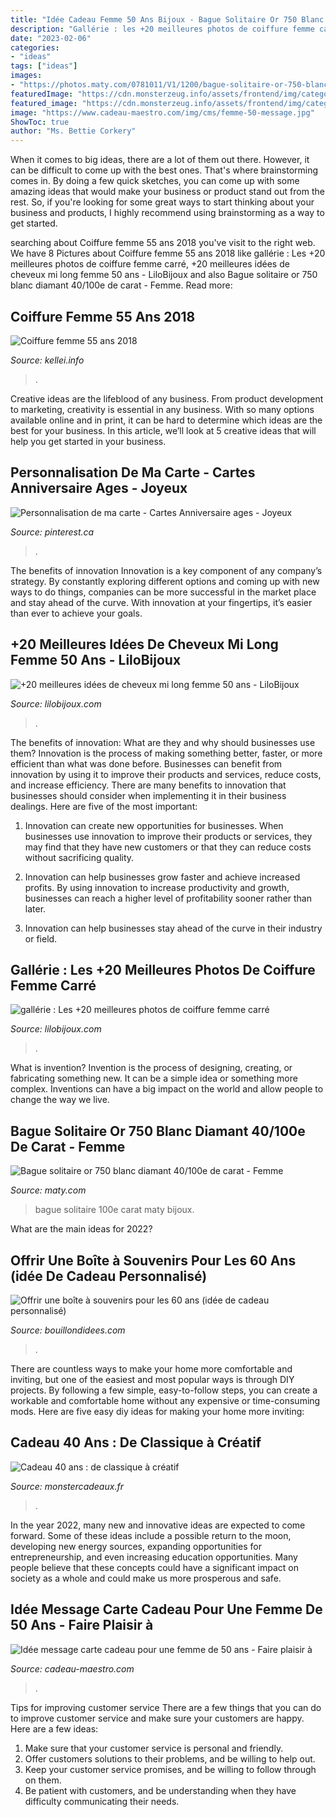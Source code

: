 ```yaml
---
title: "Idée Cadeau Femme 50 Ans Bijoux - Bague Solitaire Or 750 Blanc Diamant 40/100e De Carat"
description: "Gallérie : les +20 meilleures photos de coiffure femme carré"
date: "2023-02-06"
categories:
- "ideas"
tags: ["ideas"]
images:
- "https://photos.maty.com/0781011/V1/1200/bague-solitaire-or-750-blanc-diamant-40-100e-de-carat.jpeg"
featuredImage: "https://cdn.monsterzeug.info/assets/frontend/img/categories/57.jpg"
featured_image: "https://cdn.monsterzeug.info/assets/frontend/img/categories/57.jpg"
image: "https://www.cadeau-maestro.com/img/cms/femme-50-message.jpg"
ShowToc: true
author: "Ms. Bettie Corkery"
---
```



When it comes to big ideas, there are a lot of them out there. However, it can be difficult to come up with the best ones. That's where brainstorming comes in. By doing a few quick sketches, you can come up with some amazing ideas that would make your business or product stand out from the rest. So, if you're looking for some great ways to start thinking about your business and products, I highly recommend using brainstorming as a way to get started.

	

		
searching about Coiffure femme 55 ans 2018 you've visit to the right web. We have 8 Pictures about Coiffure femme 55 ans 2018 like gallérie : Les +20 meilleures photos de coiffure femme carré, +20 meilleures idées de cheveux mi long femme 50 ans - LiloBijoux and also Bague solitaire or 750 blanc diamant 40/100e de carat - Femme. Read more:
		
    
## Coiffure Femme 55 Ans 2018

<img loading=lazy src="http://kellei.info/images5/0518/coiffure-femme-55-ans-2018/coiffure-femme-55-ans-2018-51_9.jpg" onerror="this.onerror=null;this.src='https://tse3.mm.bing.net/th?id=OIP.xhgf4khPxfkvBWTxw7TWbAAAAA&amp;pid=15.1';" alt="Coiffure femme 55 ans 2018">

_Source: kellei.info_

>. 

	

Creative ideas are the lifeblood of any business. From product development to marketing, creativity is essential in any business. With so many options available online and in print, it can be hard to determine which ideas are the best for your business. In this article, we’ll look at 5 creative ideas that will help you get started in your business.

    
## Personnalisation De Ma Carte - Cartes Anniversaire Ages - Joyeux

<img loading=lazy src="https://i.pinimg.com/originals/fb/de/71/fbde711c81c91954c2fd9e7f64997523.png" onerror="this.onerror=null;this.src='https://tse3.mm.bing.net/th?id=OIP.prwZR3tvIBj86A9sNfxGHQHaKf&amp;pid=15.1';" alt="Personnalisation de ma carte - Cartes Anniversaire ages - Joyeux">

_Source: pinterest.ca_

>. 

	

The benefits of innovation
Innovation is a key component of any company’s strategy. By constantly exploring different options and coming up with new ways to do things, companies can be more successful in the market place and stay ahead of the curve. With innovation at your fingertips, it’s easier than ever to achieve your goals.

    
## +20 Meilleures Idées De Cheveux Mi Long Femme 50 Ans - LiloBijoux

<img loading=lazy src="https://lilobijoux.com/wp-content/uploads/2020/07/1001-variantes-de-votre-coupe-de-cheveux-femme-50-ans-25.jpg" onerror="this.onerror=null;this.src='https://tse1.mm.bing.net/th?id=OIP.EPPrgJCa5OdA8O_Xxx4o5QHaKB&amp;pid=15.1';" alt="+20 meilleures idées de cheveux mi long femme 50 ans - LiloBijoux">

_Source: lilobijoux.com_

>. 

	

The benefits of innovation: What are they and why should businesses use them?
Innovation is the process of making something better, faster, or more efficient than what was done before. Businesses can benefit from innovation by using it to improve their products and services, reduce costs, and increase efficiency. There are many benefits to innovation that businesses should consider when implementing it in their business dealings. Here are five of the most important: 
1. Innovation can create new opportunities for businesses. When businesses use innovation to improve their products or services, they may find that they have new customers or that they can reduce costs without sacrificing quality. 

2. Innovation can help businesses grow faster and achieve increased profits. By using innovation to increase productivity and growth, businesses can reach a higher level of profitability sooner rather than later. 

3. Innovation can help businesses stay ahead of the curve in their industry or field.

    
## Gallérie : Les +20 Meilleures Photos De Coiffure Femme Carré

<img loading=lazy src="https://lilobijoux.com/wp-content/uploads/2020/06/pingl-sur-frange-bangs.jpg" onerror="this.onerror=null;this.src='https://tse4.mm.bing.net/th?id=OIP.d0nxydmWjipLaEnQ1N_ldQHaLH&amp;pid=15.1';" alt="gallérie : Les +20 meilleures photos de coiffure femme carré">

_Source: lilobijoux.com_

>. 

	

What is invention?
Invention is the process of designing, creating, or fabricating something new. It can be a simple idea or something more complex. Inventions can have a big impact on the world and allow people to change the way we live.

    
## Bague Solitaire Or 750 Blanc Diamant 40/100e De Carat - Femme

<img loading=lazy src="https://photos.maty.com/0781011/V1/1200/bague-solitaire-or-750-blanc-diamant-40-100e-de-carat.jpeg" onerror="this.onerror=null;this.src='https://tse1.mm.bing.net/th?id=OIP.DQ5vkLvFVohvZDGoYLJ9AAHaHa&amp;pid=15.1';" alt="Bague solitaire or 750 blanc diamant 40/100e de carat - Femme">

_Source: maty.com_

>bague solitaire 100e carat maty bijoux. 

	

What are the main ideas for 2022?
 

    
## Offrir Une Boîte à Souvenirs Pour Les 60 Ans (idée De Cadeau Personnalisé)

<img loading=lazy src="http://bouillondidees.com/wp-content/uploads/2016/09/DIY-boîte-souvenirs-Idée-cadeau-personnalisé-60-ans-70-ans-80-ans-ou-anniversaire-de-mariage.jpg" onerror="this.onerror=null;this.src='https://tse2.mm.bing.net/th?id=OIP.K3oQjfJvhp3MdWO9I8WV_gHaK8&amp;pid=15.1';" alt="Offrir une boîte à souvenirs pour les 60 ans (idée de cadeau personnalisé)">

_Source: bouillondidees.com_

>. 

	

There are countless ways to make your home more comfortable and inviting, but one of the easiest and most popular ways is through DIY projects. By following a few simple, easy-to-follow steps, you can create a workable and comfortable home without any expensive or time-consuming mods. Here are five easy diy ideas for making your home more inviting: 

    
## Cadeau 40 Ans : De Classique à Créatif

<img loading=lazy src="https://cdn.monsterzeug.info/assets/frontend/img/categories/57.jpg" onerror="this.onerror=null;this.src='https://tse1.mm.bing.net/th?id=OIP.9EgbNjXDktpUiYQwL3CgEAHaDt&amp;pid=15.1';" alt="Cadeau 40 ans : de classique à créatif">

_Source: monstercadeaux.fr_

>. 

	

In the year 2022, many new and innovative ideas are expected to come forward. Some of these ideas include a possible return to the moon, developing new energy sources, expanding opportunities for entrepreneurship, and even increasing education opportunities. Many people believe that these concepts could have a significant impact on society as a whole and could make us more prosperous and safe.

    
## Idée Message Carte Cadeau Pour Une Femme De 50 Ans - Faire Plaisir à

<img loading=lazy src="https://www.cadeau-maestro.com/img/cms/femme-50-message.jpg" onerror="this.onerror=null;this.src='https://tse1.mm.bing.net/th?id=OIP.ymK_EJXFoVALs9qPnQlTGAHaCx&amp;pid=15.1';" alt="Idée message carte cadeau pour une femme de 50 ans - Faire plaisir à">

_Source: cadeau-maestro.com_

>. 

	

Tips for improving customer service
There are a few things that you can do to improve customer service and make sure your customers are happy. Here are a few ideas:
1. Make sure that your customer service is personal and friendly.
2. Offer customers solutions to their problems, and be willing to help out.
3. Keep your customer service promises, and be willing to follow through on them.
4. Be patient with customers, and be understanding when they have difficulty communicating their needs.

